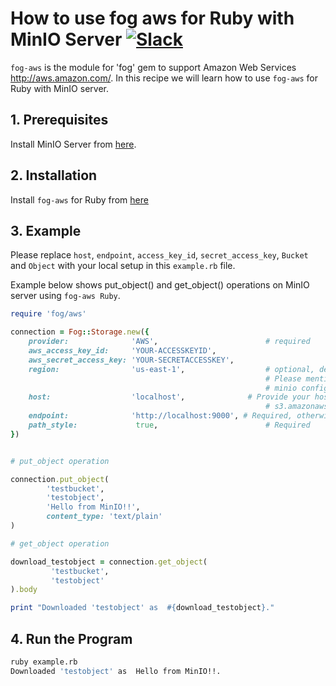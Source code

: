 # How to use fog aws for Ruby with MinIO Server [![Slack](https://slack.min.io/slack?type=svg)](https://slack.min.io)

`fog-aws` is the module for 'fog' gem to support Amazon Web Services <http://aws.amazon.com/>.
In this recipe we will learn how to use `fog-aws` for Ruby with MinIO server.

## 1. Prerequisites

Install MinIO Server from [here](https://docs.min.io/docs/minio-quickstart-guide).

## 2. Installation

Install `fog-aws` for Ruby from  [here](https://github.com/fog/fog-aws)

## 3. Example

Please replace ``host``, ``endpoint``, ``access_key_id``, ``secret_access_key``, ``Bucket`` and ``Object`` with your local setup in this ``example.rb`` file.

Example below shows put_object() and get_object() operations on MinIO server using `fog-aws Ruby`.

```ruby
require 'fog/aws'

connection = Fog::Storage.new({
    provider:              'AWS',                        # required
    aws_access_key_id:     'YOUR-ACCESSKEYID',
    aws_secret_access_key: 'YOUR-SECRETACCESSKEY',
    region:                'us-east-1',                  # optional, defaults to 'us-east-1',
                                                         # Please mention other regions if you have changed
                                                         # minio configuration
    host:                  'localhost',              # Provide your host name here, otherwise fog-aws defaults to
                                                         # s3.amazonaws.com
    endpoint:              'http://localhost:9000', # Required, otherwise defauls to nil
    path_style:         	true,                        # Required
})


# put_object operation

connection.put_object(
        'testbucket',
        'testobject',
        'Hello from MinIO!!',
        content_type: 'text/plain'
)

# get_object operation

download_testobject = connection.get_object(
         'testbucket',
         'testobject'
).body

print "Downloaded 'testobject' as  #{download_testobject}."
```

## 4. Run the Program

```sh
ruby example.rb
Downloaded 'testobject' as  Hello from MinIO!!.
```
